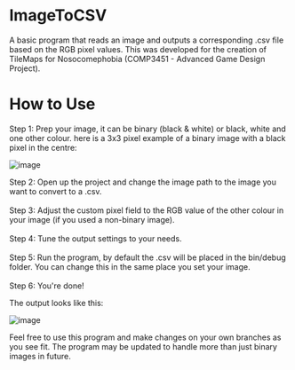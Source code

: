 # ImageToCSV
A basic program that reads an image and outputs a corresponding .csv file based on the RGB pixel values. This was developed for the creation of TileMaps for Nosocomephobia (COMP3451 - Advanced Game Design Project).

<h1>How to Use</h1>
Step 1: Prep your image, it can be binary (black & white) or black, white and one other colour. here is a 3x3 pixel example of a binary image with a black pixel in the centre:

![image](https://user-images.githubusercontent.com/47984645/145701127-b069a905-b312-43f8-a226-b5c6ba34602d.png)

Step 2: Open up the project and change the image path to the image you want to convert to a .csv. <br><br>
Step 3: Adjust the custom pixel field to the RGB value of the other colour in your image (if you used a non-binary image). <br><br>
Step 4: Tune the output settings to your needs. <br><br>
Step 5: Run the program, by default the .csv will be placed in the bin/debug folder. You can change this in the same place you set your image. <br><br>
Step 6: You're done! <br>

The output looks like this:

![image](https://user-images.githubusercontent.com/47984645/145701222-501ae356-0941-4c1f-bb8a-9c3f16ad360a.png)

Feel free to use this program and make changes on your own branches as you see fit. The program may be updated to handle more than just binary images in future.


